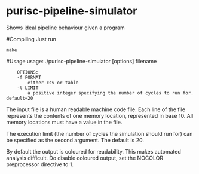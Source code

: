# purisc-pipeline-simulator
Shows ideal pipeline behaviour given a program


#Compiling
Just run

    make

#Usage 
        usage: ./purisc-pipeline-simulator [options] filename 

        OPTIONS:
        -f FORMAT
            either csv or table
        -l LIMIT
            a positive integer specifying the number of cycles to run for. default=20
The input file is a human readable machine code file. Each line of the file
represents the contents of one memory location, represented in base 10. All
memory locations must have a value in the file.

The execution limit (the number of cycles the simulation should run for) can be
specified as the second argument. The default is 20.

By default the output is coloured for readability. This makes automated
analysis difficult. Do disable coloured output, set the NOCOLOR preprocessor
directive to 1.

